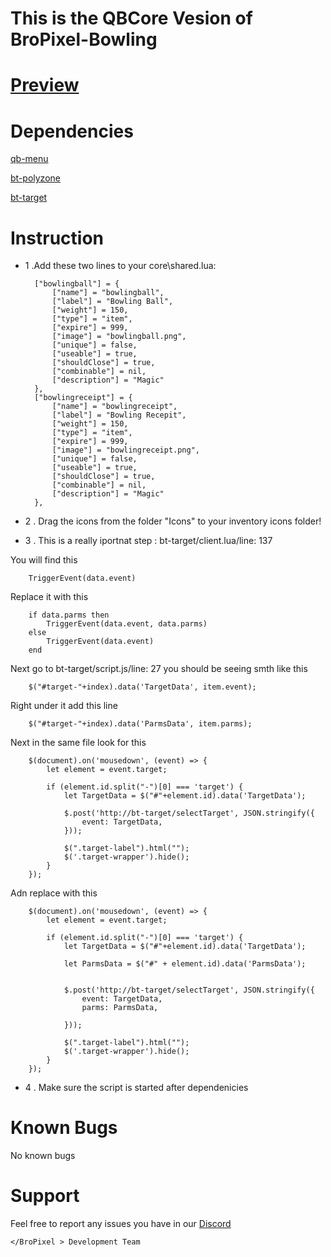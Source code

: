 # This is the QBCore Vesion of BroPixel-Bowling

# [Preview](https://www.youtube.com/watch?v=DFcgbX3oZUY)


# Dependencies
[qb-menu](https://github.com/qbcore-framework/qb-menu)

[bt-polyzone](https://github.com/brentN5/bt-polyzone)

[bt-target](https://github.com/brentN5/bt-target)


# Instruction

* 1 .Add these two lines to your core\shared.lua:

		["bowlingball"] = {
			["name"] = "bowlingball", 			 	
			["label"] = "Bowling Ball", 	    
			["weight"] = 150, 		
			["type"] = "item", 		
			["expire"] = 999,		
			["image"] = "bowlingball.png", 	    	
			["unique"] = false,   	
			["useable"] = true, 	
			["shouldClose"] = true,    
			["combinable"] = nil,   
			["description"] = "Magic"
		},
		["bowlingreceipt"] = {
			["name"] = "bowlingreceipt", 			 	
			["label"] = "Bowling Recepit", 	    
			["weight"] = 150, 		
			["type"] = "item", 		
			["expire"] = 999,		
			["image"] = "bowlingreceipt.png", 	    	
			["unique"] = false,   	
			["useable"] = true, 	
			["shouldClose"] = true,    
			["combinable"] = nil,   
			["description"] = "Magic"
		},

    
* 2 . Drag the icons from the folder "Icons" to your inventory icons folder!

* 3 . This is a really iportnat step : bt-target/client.lua/line: 137

You will find this 

    	TriggerEvent(data.event)



Replace it with this


		if data.parms then
			TriggerEvent(data.event, data.parms)
		else
			TriggerEvent(data.event)
		end



Next go to bt-target/script.js/line: 27 you should be seeing smth like this

		$("#target-"+index).data('TargetData', item.event);


Right under it add this line 

		$("#target-"+index).data('ParmsData', item.parms);


Next in the same file look for this

		$(document).on('mousedown', (event) => {
			let element = event.target;

			if (element.id.split("-")[0] === 'target') {
				let TargetData = $("#"+element.id).data('TargetData');

				$.post('http://bt-target/selectTarget', JSON.stringify({
					event: TargetData,
				}));

				$(".target-label").html("");
				$('.target-wrapper').hide();
			}
		});

Adn replace with this

		$(document).on('mousedown', (event) => {
			let element = event.target;

			if (element.id.split("-")[0] === 'target') {
				let TargetData = $("#"+element.id).data('TargetData');

				let ParmsData = $("#" + element.id).data('ParmsData');


				$.post('http://bt-target/selectTarget', JSON.stringify({
					event: TargetData,
					parms: ParmsData,

				}));

				$(".target-label").html("");
				$('.target-wrapper').hide();
			}
		});




* 4 . Make sure the script is started after dependenicies


# Known Bugs
No known bugs

# Support
Feel free to report any issues you have in our [Discord](discord.gg/a7XeGhpdpb)

```
</BroPixel > Development Team
```
